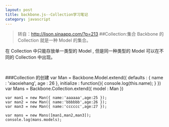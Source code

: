 ```yaml
---
layout: post
title: backbone.js--Collection学习笔记
category: javascript
---
```


>转自：<http://lison.sinaapp.com/?p=213>
##Collection:集合
Backbone 的 Collection 就是一种 Model 的集合。

在 Collection 中只能存放单一类型的 Model , 但是同一种类型的 Model 可以在不同的 Collection 中出现。

&nbsp;

###Collection 的创建
    var Man = Backbone.Model.extend({
        defaults : {
            name : 'xiaoxiehang',
            age : 26
        },
        initialize : function(){
            console.log(this.name);
        }
    })
    var Mans = Backbone.Collection.extend({
        model : Man
    })

    var man1 = new Man({ name:'aaaaaa',age:25 });
    var man2 = new Man({ name:'bbbbbb',age:26 });
    var man3 = new Man({ name:'cccccc',age:27 });

    var mans = new Mans([man1,man2,man3]);
    console.log(mans.models);